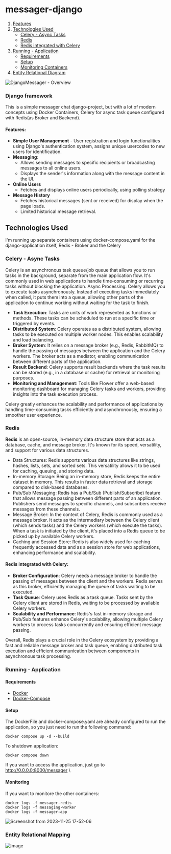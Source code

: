 # messager-django
1. [Features](#features)
2. [Technologies Used](#technologies-used)
    - [Celery - Async Tasks](#celery---async-tasks)
    - [Redis](#redis)
    - [Redis integrated with Celery](#redis-integrated-with-celery)
3. [Running - Application](#running---application)
    - [Requirements](#requirements)
    - [Setup](#setup)
    - [Monitoring Containers](#monitoring-containers)
4. [Entity Relational Diagram](#entity-relational-mapping)

![DjangoMessager - Overview](https://github.com/luisbt07/messager-django/assets/57811501/6644fc79-a098-4a01-be7c-4064baca176a)
### Django framework
This is a simple messager chat django-project, but with a lot of modern concepts using Docker Containers, Celery for async task queue configured with Redis(as Broker and Backend).   
#### Features:

- **Simple User Management** - User registration and login functionalities using Django's authentication system, assigns unique usercodes to new users for identification.
- **Messaging**:
  - Allows sending messages to specific recipients or broadcasting messages to all online users.
  - Displays the sender's information along with the message content in the UI.
- **Online Users**
  - Fetches and displays online users periodically, using polling strategy
- **Message History**
  - Fetches historical messages (sent or received) for display when the page loads.
  - Limited historical message retrieval.
## Technologies Used
I'm running up separate containers using docker-compose.yaml for the django-application itself, Redis - Broker and the Celery
### Celery - Async Tasks
Celery is an asynchronous task queue/job queue that allows you to run tasks in the background, separate from the main application flow. It's commonly used in web applications to handle time-consuming or recurring tasks without blocking the application.
Async Processing: Celery allows you to execute tasks asynchronously. Instead of executing tasks immediately when called, it puts them into a queue, allowing other parts of the application to continue working without waiting for the task to finish.

- **Task Execution**: Tasks are units of work represented as functions or methods. These tasks can be scheduled to run at a specific time or triggered by events.
- **Distributed System**: Celery operates as a distributed system, allowing tasks to be executed on multiple worker nodes. This enables scalability and load balancing.
- **Broker System**: It relies on a message broker (e.g., Redis, RabbitMQ) to handle the passing of messages between the application and the Celery workers. The broker acts as a mediator, enabling communication between different parts of the application.
- **Result Backend**: Celery supports result backends where the task results can be stored (e.g., in a database or cache) for retrieval or monitoring purposes.
- **Monitoring and Management**: Tools like Flower offer a web-based monitoring dashboard for managing Celery tasks and workers, providing insights into the task execution process.

Celery greatly enhances the scalability and performance of applications by handling time-consuming tasks efficiently and asynchronously, ensuring a smoother user experience.

### Redis
**Redis** is an open-source, in-memory data structure store that acts as a database, cache, and message broker. It's known for its speed, versatility, and support for various data structures.

- Data Structures: Redis supports various data structures like strings, hashes, lists, sets, and sorted sets. This versatility allows it to be used for caching, queuing, and storing data.
- In-memory Storage: Being an in-memory store, Redis keeps the entire dataset in memory. This results in faster data retrieval and storage compared to disk-based databases.
- Pub/Sub Messaging: Redis has a Pub/Sub (Publish/Subscribe) feature that allows message passing between different parts of an application. Publishers send messages to specific channels, and subscribers receive messages from these channels.
- Message Broker: In the context of Celery, Redis is commonly used as a message broker. It acts as the intermediary between the Celery client (which sends tasks) and the Celery workers (which execute the tasks). When a task is initiated by the client, it's placed into a Redis queue to be picked up by available Celery workers.
- Caching and Session Store: Redis is also widely used for caching frequently accessed data and as a session store for web applications, enhancing performance and scalability.

#### Redis integrated with Celery:

- **Broker Configuration**: Celery needs a message broker to handle the passing of messages between the client and the workers. Redis serves as this broker, efficiently managing the queue of tasks waiting to be executed.
- **Task Queue**: Celery uses Redis as a task queue. Tasks sent by the Celery client are stored in Redis, waiting to be processed by available Celery workers.
- **Scalability and Performance**: Redis's fast in-memory storage and Pub/Sub features enhance Celery's scalability, allowing multiple Celery workers to process tasks concurrently and ensuring efficient message passing.

Overall, Redis plays a crucial role in the Celery ecosystem by providing a fast and reliable message broker and task queue, enabling distributed task execution and efficient communication between components in asynchronous task processing.

### Running - Application
#### Requirements
* [Docker](https://docs.docker.com/engine/install/)
* [Docker-Compose](https://docs.docker.com/compose/)
#### Setup
 The DockerFile and docker-compose.yaml are already configured to run the application, so you just need to run the following command:

    docker compose up -d --build

To shutdown application:

    docker compose down

If you want to access the application, just go to http://0.0.0.0:8000/messager \
#### Monitoring
If you want to monitore the other containers: 

    docker logs -f messager-redis
    docker logs -f messaging-worker
    docker logs -f messager-app
![Screenshot from 2023-11-25 17-52-06](https://github.com/luisbt07/messager-django/assets/57811501/d9e4418d-10e5-4dea-9af5-1525db71ab26)
### Entity Relational Mapping
![image](https://github.com/luisbt07/messager-django/assets/57811501/2a3571fc-448d-42f3-8306-8456234638cb)



